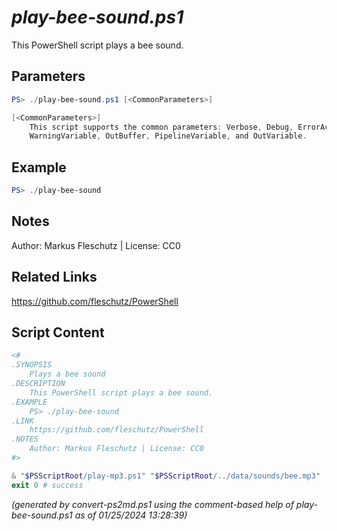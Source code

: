 *play-bee-sound.ps1*
================

This PowerShell script plays a bee sound.

Parameters
----------
```powershell
PS> ./play-bee-sound.ps1 [<CommonParameters>]

[<CommonParameters>]
    This script supports the common parameters: Verbose, Debug, ErrorAction, ErrorVariable, WarningAction, 
    WarningVariable, OutBuffer, PipelineVariable, and OutVariable.
```

Example
-------
```powershell
PS> ./play-bee-sound

```

Notes
-----
Author: Markus Fleschutz | License: CC0

Related Links
-------------
https://github.com/fleschutz/PowerShell

Script Content
--------------
```powershell
<#
.SYNOPSIS
	Plays a bee sound
.DESCRIPTION
	This PowerShell script plays a bee sound.
.EXAMPLE
	PS> ./play-bee-sound
.LINK
	https://github.com/fleschutz/PowerShell
.NOTES
	Author: Markus Fleschutz | License: CC0
#>

& "$PSScriptRoot/play-mp3.ps1" "$PSScriptRoot/../data/sounds/bee.mp3"
exit 0 # success
```

*(generated by convert-ps2md.ps1 using the comment-based help of play-bee-sound.ps1 as of 01/25/2024 13:28:39)*
